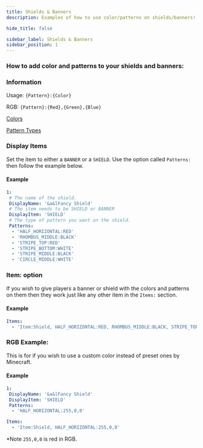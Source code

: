 ```yaml
---
title: Shields & Banners
description: Examples of how to use color/patterns on shields/banners!

hide_title: false

sidebar_label: Shields & Banners
sidebar_position: 1
---
```

### How to add color and patterns to your shields and banners:

### Information
Usage: `{Pattern}:{Color}`

RGB: `{Pattern}:{Red},{Green},{Blue}`

[Colors](https://jd.papermc.io/paper/1.21.3/org/bukkit/DyeColor.html)

[Pattern Types](https://jd.papermc.io/paper/1.21.3/org/bukkit/block/banner/PatternType.html)

### Display Items
Set the item to either a `BANNER` or a `SHIELD`. Use the option called `Patterns:` then follow the example below.

#### Example
```yml
1:
 # The name of the shield.
 DisplayName: '&a&lFancy Shield'
 # The item needs to be SHIELD or BANNER
 DisplayItem: 'SHIELD'
 # The type of pattern you want on the shield.
 Patterns:
  - 'HALF_HORIZONTAL:RED'
  - 'RHOMBUS_MIDDLE:BLACK'
  - 'STRIPE_TOP:RED'
  - 'STRIPE_BOTTOM:WHITE'
  - 'STRIPE_MIDDLE:BLACK'
  - 'CIRCLE_MIDDLE:WHITE'
```

### Item: option
If you wish to give players a banner or shield with the colors and patterns on them then they work just like any other item in the `Items:` section.

#### Example
```yml
Items:
  - 'Item:Shield, HALF_HORIZONTAL:RED, RHOMBUS_MIDDLE:BLACK, STRIPE_TOP:RED, STRIPE_BOTTOM:WHITE, STRIPE_MIDDLE:BLACK, CIRCLE_MIDDLE:WHITE'
```

### RGB Example:
This is for if you wish to use a custom color instead of preset ones by Minecraft.

#### Example
```yml
1:
 DisplayName: '&a&lFancy Shield'
 DisplayItem: 'SHIELD'
 Patterns:
  - 'HALF_HORIZONTAL:255,0,0'
```
```yml
Items:
  - 'Item:Shield, HALF_HORIZONTAL:255,0,0'
```
*Note `255,0,0` is red in RGB.